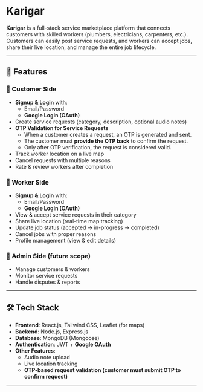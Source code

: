 # Karigar

**Karigar** is a full-stack service marketplace platform that connects customers with skilled workers (plumbers, electricians, carpenters, etc.). Customers can easily post service requests, and workers can accept jobs, share their live location, and manage the entire job lifecycle.

---

## 🚀 Features

### 🔹 Customer Side
- **Signup & Login** with:
  - Email/Password  
  - **Google Login (OAuth)**
- Create service requests (category, description, optional audio notes)
- **OTP Validation for Service Requests**  
  - When a customer creates a request, an OTP is generated and sent.  
  - The customer must **provide the OTP back** to confirm the request.  
  - Only after OTP verification, the request is considered valid.  
- Track worker location on a live map
- Cancel requests with multiple reasons
- Rate & review workers after completion

### 🔹 Worker Side
- **Signup & Login** with:
  - Email/Password  
  - **Google Login (OAuth)**
- View & accept service requests in their category
- Share live location (real-time map tracking)
- Update job status (accepted → in-progress → completed)
- Cancel jobs with proper reasons
- Profile management (view & edit details)

### 🔹 Admin Side (future scope)
- Manage customers & workers
- Monitor service requests
- Handle disputes & reports

---

## 🛠️ Tech Stack
- **Frontend**: React.js, Tailwind CSS, Leaflet (for maps)
- **Backend**: Node.js, Express.js
- **Database**: MongoDB (Mongoose)
- **Authentication**: JWT + **Google OAuth**
- **Other Features**:
  - Audio note upload
  - Live location tracking
  - **OTP-based request validation (customer must submit OTP to confirm request)**

---

